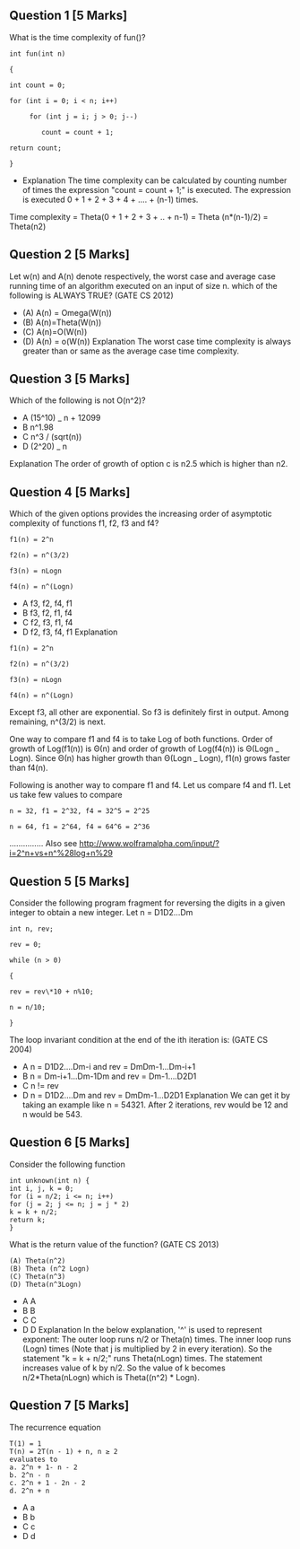 ## Question 1 [5 Marks]

What is the time complexity of fun()?

```
int fun(int n)

{

int count = 0;

for (int i = 0; i < n; i++)

     for (int j = i; j > 0; j--)

        count = count + 1;

return count;

}
```

- Explanation
  The time complexity can be calculated by counting number of times the expression "count = count + 1;" is executed. The expression is executed 0 + 1 + 2 + 3 + 4 + .... + (n-1) times.

Time complexity = Theta(0 + 1 + 2 + 3 + .. + n-1) = Theta (n\*(n-1)/2) = Theta(n2)

## Question 2 [5 Marks]

Let w(n) and A(n) denote respectively, the worst case and average case running time of an algorithm executed on an input of size n. which of the following is ALWAYS TRUE? (GATE CS 2012)

- (A) A(n) = Omega(W(n))
- (B) A(n)=Theta(W(n))
- (C) A(n)=O(W(n))
- (D) A(n) = o(W(n))
  Explanation
  The worst case time complexity is always greater than or same as the average case time complexity.

## Question 3 [5 Marks]

Which of the following is not O(n^2)?

- A (15^10) \_ n + 12099
- B n^1.98
- C n^3 / (sqrt(n))
- D (2^20) \_ n

Explanation
The order of growth of option c is n2.5 which is higher than n2.

## Question 4 [5 Marks]

Which of the given options provides the increasing order of asymptotic complexity of functions f1, f2, f3 and f4?

```
f1(n) = 2^n

f2(n) = n^(3/2)

f3(n) = nLogn

f4(n) = n^(Logn)
```

- A f3, f2, f4, f1
- B f3, f2, f1, f4
- C f2, f3, f1, f4
- D f2, f3, f4, f1
  Explanation

```
f1(n) = 2^n

f2(n) = n^(3/2)

f3(n) = nLogn

f4(n) = n^(Logn)
```

Except f3, all other are exponential. So f3 is definitely first in output. Among remaining, n^(3/2) is next.

One way to compare f1 and f4 is to take Log of both functions. Order of growth of Log(f1(n)) is Θ(n) and order of growth of Log(f4(n)) is Θ(Logn _ Logn). Since Θ(n) has higher growth than Θ(Logn _ Logn), f1(n) grows faster than f4(n).

Following is another way to compare f1 and f4.
Let us compare f4 and f1. Let us take few values to compare

```
n = 32, f1 = 2^32, f4 = 32^5 = 2^25

n = 64, f1 = 2^64, f4 = 64^6 = 2^36
```

...............
Also see http://www.wolframalpha.com/input/?i=2^n+vs+n^%28log+n%29

## Question 5 [5 Marks]

Consider the following program fragment for reversing the digits in a given integer to obtain a new integer. Let n = D1D2…Dm

```
int n, rev;

rev = 0;

while (n > 0)

{

rev = rev\*10 + n%10;

n = n/10;

}
```

The loop invariant condition at the end of the ith iteration is: (GATE CS 2004)

- A n = D1D2….Dm-i and rev = DmDm-1…Dm-i+1
- B n = Dm-i+1…Dm-1Dm and rev = Dm-1….D2D1
- C n != rev
- D n = D1D2….Dm and rev = DmDm-1…D2D1
  Explanation
  We can get it by taking an example like n = 54321. After 2 iterations, rev would be 12 and n would be 543.

## Question 6 [5 Marks]

Consider the following function

```
int unknown(int n) {
int i, j, k = 0;
for (i = n/2; i <= n; i++)
for (j = 2; j <= n; j = j * 2)
k = k + n/2;
return k;
}
```

What is the return value of the function? (GATE CS 2013)

```
(A) Theta(n^2)
(B) Theta (n^2 Logn)
(C) Theta(n^3)
(D) Theta(n^3Logn)
```

- A A
- B B
- C C
- D D
  Explanation
  In the below explanation, '^' is used to represent exponent:
  The outer loop runs n/2 or Theta(n) times.
  The inner loop runs (Logn) times (Note that j is multiplied by 2 in every iteration).
  So the statement "k = k + n/2;" runs Theta(nLogn) times.
  The statement increases value of k by n/2.
  So the value of k becomes n/2\*Theta(nLogn) which is Theta((n^2) \* Logn).

## Question 7 [5 Marks]

The recurrence equation

```
T(1) = 1
T(n) = 2T(n - 1) + n, n ≥ 2
evaluates to
a. 2^n + 1- n - 2
b. 2^n - n
c. 2^n + 1 - 2n - 2
d. 2^n + n
```

- A a
- B b
- C c
- D d
